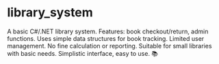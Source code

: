 # library_system
A basic C#/.NET library system. Features: book checkout/return, admin functions. Uses simple data structures for book tracking. Limited user management. No fine calculation or reporting. Suitable for small libraries with basic needs. Simplistic interface, easy to use. 📚
